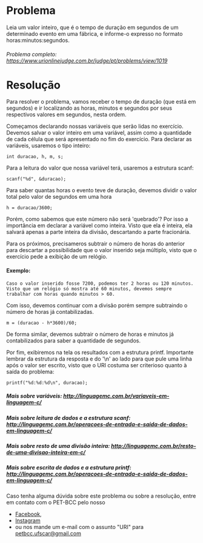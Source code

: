 # Problema 

 Leia um valor inteiro, que é o tempo de duração em segundos de um determinado evento em uma fábrica, e informe-o expresso no formato horas:minutos:segundos.

###### Problema completo: https://www.urionlinejudge.com.br/judge/pt/problems/view/1019

# Resolução

Para resolver o problema, vamos receber o tempo de duração (que está em segundos) e ir localizando as horas, minutos e segundos por seus respectivos valores em segundos, nesta ordem.

Começamos declarando nossas variáveis que serão lidas no exercício. Devemos salvar o valor inteiro em uma variável, assim como a quantidade de cada célula que será apresentado no fim do exercício. 
Para declarar as variáveis, usaremos o tipo inteiro:

	int duracao, h, m, s;


Para a leitura do valor que nossa variável terá, usaremos a estrutura scanf:

	scanf("%d", &duracao);


Para saber quantas horas o evento teve de duração, devemos dividir o valor total pelo valor de segundos em uma hora

	h = duracao/3600;

Porém, como sabemos que este número não será 'quebrado'?
Por isso a importância em declarar a variável como inteira. Visto que ela é inteira, ela salvará apenas a parte inteira da divisão, descartando a parte fracionária.


Para os próximos, precisameros subtrair o número de horas do anterior para descartar a possibilidade que o valor inserido seja múltiplo, visto que o exercício pede a exibição de um relógio.

#### Exemplo:
	Caso o valor inserido fosse 7200, podemos ter 2 horas ou 120 minutos. Visto que um relógio só mostra até 60 minutos, devemos sempre trabalhar com horas quando minutos > 60.

Com isso, devemos continuar com a divisão porém sempre subtraindo o número de horas já contabilizadas.

	m = (duracao - h*3600)/60;

De forma similar, devemos subtrair o número de horas e minutos já contabilizados para saber a quantidade de segundos.

Por fim, exibiremos na tela os resultados com a estrutura printf. Importante lembrar da estrutura da resposta e do '\n' ao lado para que pule uma linha após o valor ser escrito, visto que o URI costuma ser criterioso quanto à saída do problema:

	printf("%d:%d:%d\n", duracao);


##### Mais sobre variáveis: http://linguagemc.com.br/variaveis-em-linguagem-c/
##### Mais sobre leitura de dados e a estrutura scanf: http://linguagemc.com.br/operacoes-de-entrada-e-saida-de-dados-em-linguagem-c/
##### Mais sobre resto de uma divisão inteira: http://linguagemc.com.br/resto-de-uma-divisao-inteira-em-c/
##### Mais sobre escrita de dados e a estrutura printf: http://linguagemc.com.br/operacoes-de-entrada-e-saida-de-dados-em-linguagem-c/

Caso tenha alguma dúvida sobre este problema ou sobre a resolução, entre em contato com o PET-BCC pelo nosso
* [Facebook](https://www.facebook.com/petbcc/),
* [Instagram](https://www.instagram.com/petbcc.ufscar/)
* ou nos mande um e-mail com o assunto "URI" para  petbcc.ufscar@gmail.com

